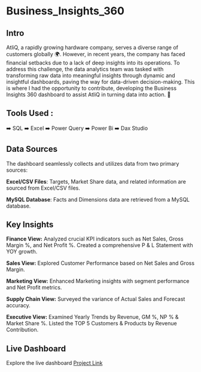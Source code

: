 # Business_Insights_360

## Intro
AtliQ, a rapidly growing hardware company, serves a diverse range of customers globally 🌍. However, in recent years, the company has faced financial setbacks due to a lack of deep insights into its operations. To address this challenge, the data analytics team was tasked with transforming raw data into meaningful insights through dynamic and insightful dashboards, paving the way for data-driven decision-making. This is where I had the opportunity to contribute, developing the Business Insights 360 dashboard to assist AtliQ in turning data into action. 🚀

## Tools Used :
➡️ SQL 
➡️ Excel
➡️ Power Query
➡️ Power Bi
➡️ Dax Studio

## Data Sources
The dashboard seamlessly collects and utilizes data from two primary sources:

**Excel/CSV Files**: Targets, Market Share data, and related information are sourced from Excel/CSV files.

**MySQL Database**: Facts and Dimensions data are retrieved from a MySQL database.

## Key Insights

**Finance View:** Analyzed crucial KPI indicators such as Net Sales, Gross Margin %, and Net Profit %. Created a comprehensive P & L Statement with YOY growth.

**Sales View:** Explored Customer Performance based on Net Sales and Gross Margin.

**Marketing View:** Enhanced Marketing insights with segment performance and Net Profit metrics.

**Supply Chain View:** Surveyed the variance of Actual Sales and Forecast accuracy.

**Executive View:** Examined Yearly Trends by Revenue, GM %, NP % & Market Share %. Listed the TOP 5 Customers & Products by Revenue Contribution.

## Live Dashboard
Explore the live dashboard [Project Link](https://app.powerbi.com/view?r=eyJrIjoiYTkxZGNkNDgtY2Q3ZS00Nzk5LWJmMTAtNTJjN2ExMGUwOTQ3IiwidCI6ImM2ZTU0OWIzLTVmNDUtNDAzMi1hYWU5LWQ0MjQ0ZGM1YjJjNCJ9)
